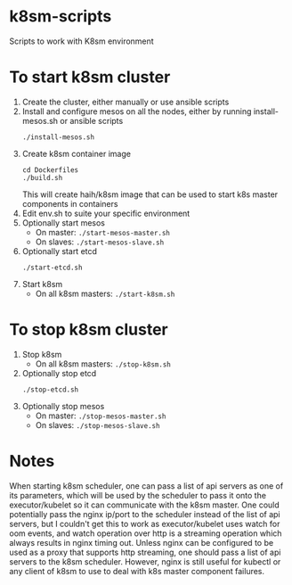 # k8sm-scripts
Scripts to work with K8sm environment

To start k8sm cluster
=====================

1. Create the cluster, either manually or use ansible scripts
2. Install and configure mesos on all the nodes, either by running install-mesos.sh or ansible scripts
	```
	./install-mesos.sh
	```
3. Create k8sm container image
	```
	cd Dockerfiles
	./build.sh
	```
	This will create haih/k8sm image that can be used to start k8s master components in containers
4. Edit env.sh to suite your specific environment
5. Optionally start mesos
	- On master: `./start-mesos-master.sh`
	- On slaves: `./start-mesos-slave.sh`
6. Optionally start etcd
	```
	./start-etcd.sh
	```
7. Start k8sm
	- On all k8sm masters: `./start-k8sm.sh`

To stop k8sm cluster
====================

1. Stop k8sm
	- On all k8sm masters: `./stop-k8sm.sh`
2. Optionally stop etcd
	```
	./stop-etcd.sh
	```
3. Optionally stop mesos
	- On master: `./stop-mesos-master.sh`
	- On slaves: `./stop-mesos-slave.sh`

Notes
=====

When starting k8sm scheduler, one can pass a list of api servers as one of its parameters, which will be used by
the scheduler to pass it onto the executor/kubelet so it can communicate with the k8sm master. One could potentially
pass the nginx ip/port to the scheduler instead of the list of api servers, but I couldn't get this to work as 
executor/kubelet uses watch for oom events, and watch operation over http is a streaming operation which always 
results in nginx timing out. Unless nginx can be configured to be used as a proxy that supports http streaming,
one should pass a list of api servers to the k8sm scheduler. However, nginx is still useful for kubectl or any
client of k8sm to use to deal with k8s master component failures.
